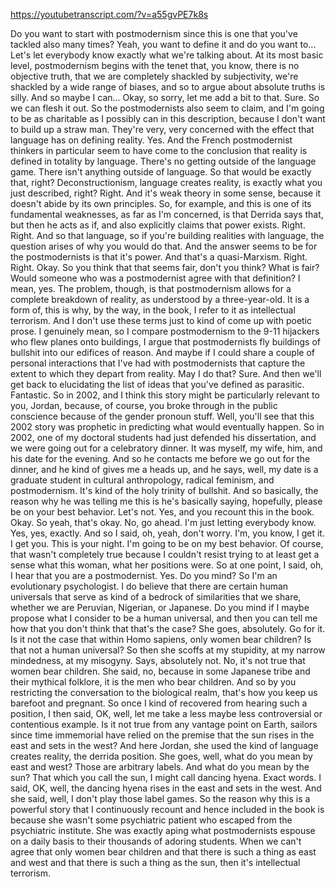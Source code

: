 https://youtubetranscript.com/?v=a55gvPE7k8s

 Do you want to start with postmodernism since this is one that you've tackled also many times? Yeah, you want to define it and do you want to... Let's let everybody know exactly what we're talking about. At its most basic level, postmodernism begins with the tenet that, you know, there is no objective truth, that we are completely shackled by subjectivity, we're shackled by a wide range of biases, and so to argue about absolute truths is silly. And so maybe I can... Okay, so sorry, let me add a bit to that. Sure. So we can flesh it out. So the postmodernists also seem to claim, and I'm going to be as charitable as I possibly can in this description, because I don't want to build up a straw man. They're very, very concerned with the effect that language has on defining reality. Yes. And the French postmodernist thinkers in particular seem to have come to the conclusion that reality is defined in totality by language. There's no getting outside of the language game. There isn't anything outside of language. So that would be exactly that, right? Deconstructionism, language creates reality, is exactly what you just described, right? Right. And it's weak theory in some sense, because it doesn't abide by its own principles. So, for example, and this is one of its fundamental weaknesses, as far as I'm concerned, is that Derrida says that, but then he acts as if, and also explicitly claims that power exists. Right. Right. And so that language, so if you're building realities with language, the question arises of why you would do that. And the answer seems to be for the postmodernists is that it's power. And that's a quasi-Marxism. Right. Right. Okay. So you think that that seems fair, don't you think? What is fair? Would someone who was a postmodernist agree with that definition? I mean, yes. The problem, though, is that postmodernism allows for a complete breakdown of reality, as understood by a three-year-old. It is a form of, this is why, by the way, in the book, I refer to it as intellectual terrorism. And I don't use these terms just to kind of come up with poetic prose. I genuinely mean, so I compare postmodernism to the 9-11 hijackers who flew planes onto buildings, I argue that postmodernists fly buildings of bullshit into our edifices of reason. And maybe if I could share a couple of personal interactions that I've had with postmodernists that capture the extent to which they depart from reality. May I do that? Sure. And then we'll get back to elucidating the list of ideas that you've defined as parasitic. Fantastic. So in 2002, and I think this story might be particularly relevant to you, Jordan, because, of course, you broke through in the public conscience because of the gender pronoun stuff. Well, you'll see that this 2002 story was prophetic in predicting what would eventually happen. So in 2002, one of my doctoral students had just defended his dissertation, and we were going out for a celebratory dinner. It was myself, my wife, him, and his date for the evening. And so he contacts me before we go out for the dinner, and he kind of gives me a heads up, and he says, well, my date is a graduate student in cultural anthropology, radical feminism, and postmodernism. It's kind of the holy trinity of bullshit. And so basically, the reason why he was telling me this is he's basically saying, hopefully, please be on your best behavior. Let's not. Yes, and you recount this in the book. Okay. So yeah, that's okay. No, go ahead. I'm just letting everybody know. Yes, yes, exactly. And so I said, oh, yeah, don't worry. I'm, you know, I get it. I get you. This is your night. I'm going to be on my best behavior. Of course, that wasn't completely true because I couldn't resist trying to at least get a sense what this woman, what her positions were. So at one point, I said, oh, I hear that you are a postmodernist. Yes. Do you mind? So I'm an evolutionary psychologist. I do believe that there are certain human universals that serve as kind of a bedrock of similarities that we share, whether we are Peruvian, Nigerian, or Japanese. Do you mind if I maybe propose what I consider to be a human universal, and then you can tell me how that you don't think that that's the case? She goes, absolutely. Go for it. Is it not the case that within Homo sapiens, only women bear children? Is that not a human universal? So then she scoffs at my stupidity, at my narrow mindedness, at my misogyny. Says, absolutely not. No, it's not true that women bear children. She said, no, because in some Japanese tribe and their mythical folklore, it is the men who bear children. And so by you restricting the conversation to the biological realm, that's how you keep us barefoot and pregnant. So once I kind of recovered from hearing such a position, I then said, OK, well, let me take a less maybe less controversial or contentious example. Is it not true from any vantage point on Earth, sailors since time immemorial have relied on the premise that the sun rises in the east and sets in the west? And here Jordan, she used the kind of language creates reality, the derrida position. She goes, well, what do you mean by east and west? Those are arbitrary labels. And what do you mean by the sun? That which you call the sun, I might call dancing hyena. Exact words. I said, OK, well, the dancing hyena rises in the east and sets in the west. And she said, well, I don't play those label games. So the reason why this is a powerful story that I continuously recount and hence included in the book is because she wasn't some psychiatric patient who escaped from the psychiatric institute. She was exactly aping what postmodernists espouse on a daily basis to their thousands of adoring students. When we can't agree that only women bear children and that there is such a thing as east and west and that there is such a thing as the sun, then it's intellectual terrorism.